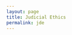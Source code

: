 ```yaml
---
layout: page
title: Judicial Ethics
permalink: jde
---
```

<!-- There's a comment here so it doesn't include the title in the top bar. -->
